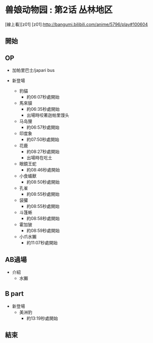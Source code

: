 # 兽娘动物园 : 第2话 丛林地区

[線上看][z01]
[z01]:http://bangumi.bilibili.com/anime/5796/play#100604
## 開始
## OP
* 加帕里巴士/japari bus 

* 新登場
  * 豹貓
    * 約06:07秒處開始
  * 馬來貘
    * 約06:35秒處開始
    * 出場時咬著迦帕里馒头
  * 马岛狸
    * 約06:57秒處開始
  * 印度象
    * 約07:50秒處開始
  * 花鹿
    * 約08:27秒處開始
    * 出場時在吃土
  * 眼鏡王蛇
    * 約08:46秒處開始
  * 小食蟻獸
    * 約08:50秒處開始
  * 孔雀
    * 約08:55秒處開始
  * 袋獾
    * 約08:55秒處開始
  * 斗篷蜥
    * 約08:58秒處開始
  * 霍加狓
    * 約08:59秒處開始
  * 小爪水獺
    * 約11:07秒處開始

## AB過場

* 介紹
  * 水獺
  
## B part 

* 新登場
  * 美洲豹
    * 約13:19秒處開始
    


  


    


    
## 結束


